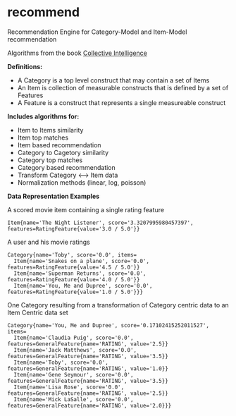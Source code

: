 recommend
=========

Recommendation Engine for Category-Model and Item-Model recommendation

Algorithms from the book [Collective Intelligence](http://shop.oreilly.com/product/9780596529321.do)

**Definitions:**

- A Category is a top level construct that may contain a set of Items
- An Item is collection of measurable constructs that is defined by a set of Features
- A Feature is a construct that represents a single measureable construct

**Includes algorithms for:**

- Item to Items similarity
- Item top matches
- Item based recommendation 
- Category to Cagetory similarity
- Category top matches
- Category based recommendation
- Transform Category <--> Item data
- Normalization methods (linear, log, poisson)

**Data Representation Examples**

A scored movie item containing a single rating feature
```
Item{name='The Night Listener', score='3.3207995980457397', features=RatingFeature{value='3.0 / 5.0'}}
```

A user and his movie ratings
```
Category{name='Toby', score='0.0', items=
  Item{name='Snakes on a plane', score='0.0', features=RatingFeature{value='4.5 / 5.0'}}
  Item{name='Superman Returns', score='0.0', features=RatingFeature{value='4.0 / 5.0'}}
  Item{name='You, Me and Dupree', score='0.0', features=RatingFeature{value='1.0 / 5.0'}}}
```

One Category resulting from a transformation of Category centric data to an Item Centric data set
```
Category{name='You, Me and Dupree', score='0.17102415252011527', items=
  Item{name='Claudia Puig', score='0.0', features=GeneralFeature{name='RATING', value='2.5}}
  Item{name='Jack Matthews', score='0.0', features=GeneralFeature{name='RATING', value='3.5}}
  Item{name='Toby', score='0.0', features=GeneralFeature{name='RATING', value='1.0}}
  Item{name='Gene Seymour', score='0.0', features=GeneralFeature{name='RATING', value='3.5}}
  Item{name='Lisa Rose', score='0.0', features=GeneralFeature{name='RATING', value='2.5}}
  Item{name='Mick LaSalle', score='0.0', features=GeneralFeature{name='RATING', value='2.0}}}
```	
	
	
